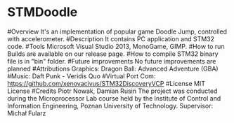 # STMDoodle
#Overview
It's an implementation of popular game Doodle Jump, controlled with accelerometer.
#Description
It contains PC application and STM32 code.
#Tools
Microsoft Visual Studio 2013, MonoGame, GIMP.
#How to run
Builds are available on our release page.
#How to compile
STM32 binary file is in "bin" folder.
#Future improvements
No future improvements are planned
#Attributions
Graphics: Dragon Ball: Advanced Adventure (GBA)
#Music: Daft Punk - Veridis Quo
#Virtual Port Com: https://github.com/xenovacivus/STM32DiscoveryVCP
#License
MIT License
#Credits
Piotr Nowak, Damian Rusin
The project was conducted during the Microprocessor Lab course held by the Institute of Control and Information Engineering, Poznan University of Technology.
Supervisor: Michał Fularz